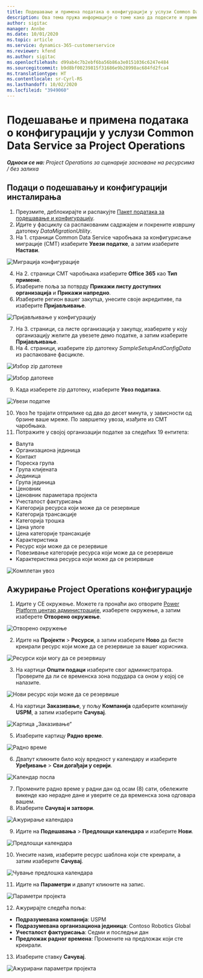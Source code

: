 ```yaml
---
title: Подешавање и примена података о конфигурацији у услузи Common Data Service за Project Operations
description: Ова тема пружа информације о томе како да подесите и примените податке о конфигурацији у услузи Project Operations.
author: sigitac
manager: Annbe
ms.date: 10/01/2020
ms.topic: article
ms.service: dynamics-365-customerservice
ms.reviewer: kfend
ms.author: sigitac
ms.openlocfilehash: d99ab4c7b2ebf6ba56b86a3e0151036c6247e484
ms.sourcegitcommit: b9d8bf00239815f31686e9b28998ac684fd2fca4
ms.translationtype: HT
ms.contentlocale: sr-Cyrl-RS
ms.lasthandoff: 10/02/2020
ms.locfileid: "3949060"
---
```

# <a name="set-up-and-apply-configuration-data-in-the-common-data-service-for-project-operations"></a>Подешавање и примена података о конфигурацији у услузи Common Data Service за Project Operations

_**Односи се на:** Project Operations за сценарије засноване на ресурсима / без залиха_

## <a name="install-setup-and-configuration-data"></a>Подаци о подешавању и конфигурацији инсталирања

1. Преузмите, деблокирајте и распакујте [Пакет података за подешавање и конфигурацију](https://download.microsoft.com/download/1/3/4/1349369c-6209-42b7-b3b4-5be0e67cacd8/ProjOpsSampleSetupData-%20Integrated%20UR1.zip).
2. Идите у фасциклу са распакованим садржајем и покрените извршну датотеку *DataMigrationUtility*.
3. На 1. страници Common Data Service чаробњака за конфигурисање миграције (CMT) изаберите **Увези податке**, а затим изаберите **Настави**.

![Миграција конфигурације](./media/1ConfigurationMigration.png)

4. На 2. страници CMT чаробњака изаберите **Office 365** као **Тип примене**.
5. Изаберите поља за потврду **Прикажи листу доступних организација** и **Прикажи напредно**.
6. Изаберите регион вашег закупца, унесите своје акредитиве, па изаберите **Пријављивање**.

![Пријављивање у конфигурацију](./media/2ConfigurationSignin.png)

7. На 3. страници, са листе организација у закупцу, изаберите у коју организацију желите да увезете демо податке, а затим изаберите **Пријављивање**.
8. На 4. страници, изаберите zip датотеку *SampleSetupAndConfigData* из распаковане фасцикле.

![Избор zip датотеке](./media/3ZipFile.png)

![Избор датотеке](./media/4SelectAFile.png)

9. Када изаберете zip датотеку, изаберите **Увоз података**.

![Увези податке](./media/5ImportData.png)

10. Увоз ће трајати отприлике од два до десет минута, у зависности од брзине ваше мреже. По завршетку увоза, изађите из CMT чаробњака. 
11. Потражите у својој организацији податке за следећих 19 ентитета:

  - Валута
  - Организациона јединица
  - Контакт
  - Пореска група
  - Група клијената
  - Јединица
  - Група јединица
  - Ценовник
  - Ценовник параметара пројекта
  - Учесталост фактурисања
  - Категорија ресурса који може да се резервише
  - Категорија трансакције
  - Категорија трошка
  - Цена улоге
  - Цена категорије трансакције
  - Карактеристика
  - Ресурс који може да се резервише
  - Повезивање категорије ресурса који може да се резервише
  - Карактеристика ресурса који може да се резервише

![Комплетан увоз](./media/6CompleteImport.png)

## <a name="update-project-operations-configurations"></a>Ажурирање Project Operations конфигурације

1. Идите у CE окружење. Можете га пронаћи ако отворите [Power Platform центар администрације](https://admin.powerplatform.microsoft.com/environments), изаберете окружење, а затим изаберете **Отворено окружење**. 

![Отворено окружење](./media/7OpenEnvironment.png)

2. Идите на **Пројекти** > **Ресурси**, а затим изаберите **Ново** да бисте креирали ресурс који може да се резервише за вашег корисника.

![Ресурси који могу да се резервишу](./media/8BookableResources.png)

3. На картици **Општи подаци** изаберите свог администратора. Проверите да ли се временска зона подудара са оном у којој се налазите. 

![Нови ресурс који може да се резервише](./media/9NewBookableResource.png)

4. На картици **Заказивање**, у пољу **Компанија** одаберите компанију **USPM**, а затим изаберите **Сачувај**. 

![Картица „Заказивање“](./media/10SchedulingTab.png)

5. Изаберите картицу **Радно време**.  

![Радно време](./media/11WorkHours.png)

6. Двапут кликните било коју вредност у календару и изаберите **Уређивање** > **Сви догађаји у серији**. 

![Календар посла](./media/12WorkCalendar.png)

7. Промените радно време у радни дан од осам (8) сати, обележите викенде као нерадне дане и уверите се да временска зона одговара вашем. 
8. Изаберите **Сачувај и затвори**.

![Ажурирање календара](./media/13UpdateCalendar.png)

9. Идите на **Подешавања** > **Предлошци календара** и изаберите **Нови**.
 
 ![Предлошци календара](./media/14CalendarTemplates.png)
 
 10. Унесите назив, изаберите ресурс шаблона који сте креирали, а затим изаберите **Сачувај**. 
 
 ![Чување предлошка календара](./media/15SaveCalendarTemplate.png)
 
 11. Идите на **Параметри** и двапут кликните на запис. 
 
 ![Параметри пројекта](./media/16ProjectParameters.png)
 
12. Ажурирајте следећа поља:

 - **Подразумевана компанија**: USPM
 - **Подразумевана организациона јединица**: Contoso Robotics Global
 - **Учесталост фактурисања**: Седми и последњи дан
 - **Предложак радног времена**: Промените на предложак који сте креирали.

13. Изаберите ставку **Сачувај**. 

![Ажурирани параметри пројекта](./media/17UpdatedProjectParameters.png)
